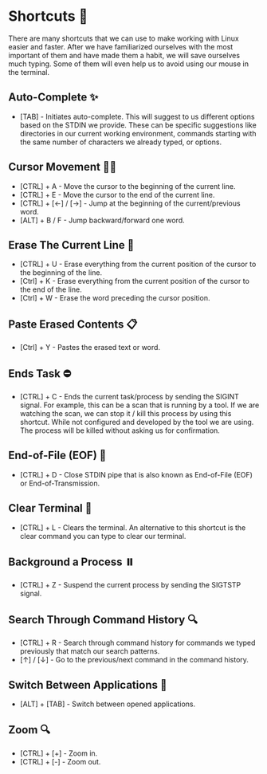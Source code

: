 # Shortcuts 🚀

There are many shortcuts that we can use to make working with Linux easier and faster. After we have familiarized ourselves with the most important of them and have made them a habit, we will save ourselves much typing. Some of them will even help us to avoid using our mouse in the terminal.

## Auto-Complete ✨

- [TAB] - Initiates auto-complete. This will suggest to us different options based on the STDIN we provide. These can be specific suggestions like directories in our current working environment, commands starting with the same number of characters we already typed, or options.

## Cursor Movement 🚶‍♂️

- [CTRL] + A - Move the cursor to the beginning of the current line.
- [CTRL] + E - Move the cursor to the end of the current line.
- [CTRL] + [←] / [→] - Jump at the beginning of the current/previous word.
- [ALT] + B / F - Jump backward/forward one word.

## Erase The Current Line 🧹

- [CTRL] + U - Erase everything from the current position of the cursor to the beginning of the line.
- [Ctrl] + K - Erase everything from the current position of the cursor to the end of the line.
- [Ctrl] + W - Erase the word preceding the cursor position.

## Paste Erased Contents 📋

- [Ctrl] + Y - Pastes the erased text or word.

## Ends Task ⛔

- [CTRL] + C - Ends the current task/process by sending the SIGINT signal. For example, this can be a scan that is running by a tool. If we are watching the scan, we can stop it / kill this process by using this shortcut. While not configured and developed by the tool we are using. The process will be killed without asking us for confirmation.

## End-of-File (EOF) 📄

- [CTRL] + D - Close STDIN pipe that is also known as End-of-File (EOF) or End-of-Transmission.

## Clear Terminal 🧼

- [CTRL] + L - Clears the terminal. An alternative to this shortcut is the clear command you can type to clear our terminal.

## Background a Process ⏸️

- [CTRL] + Z - Suspend the current process by sending the SIGTSTP signal.

## Search Through Command History 🔍

- [CTRL] + R - Search through command history for commands we typed previously that match our search patterns.
- [↑] / [↓] - Go to the previous/next command in the command history.

## Switch Between Applications 🔄

- [ALT] + [TAB] - Switch between opened applications.

## Zoom 🔍

- [CTRL] + [+] - Zoom in.
- [CTRL] + [-] - Zoom out.
